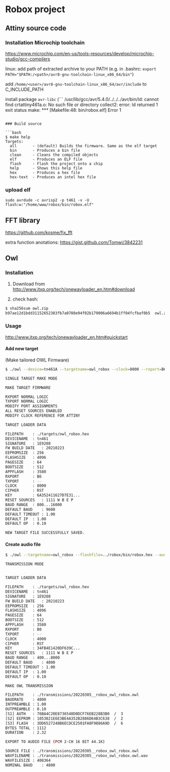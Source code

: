 # Robox project

## Attiny source code

### Installation Microchip toolchain

https://www.microchip.com/en-us/tools-resources/develop/microchip-studio/gcc-compilers

linux: add path of extracted archive to your PATH
(e.g. in .bashrc: `export PATH="$PATH:/<path>/avr8-gnu-toolchain-linux_x86_64/bin"`)

add `/home/<user>/avr8-gnu-toolchain-linux_x86_64/avr/include` to C_INCLUDE_PATH

install package `avr-libc`
(```
/usr/lib/gcc/avr/5.4.0/../../../avr/bin/ld: cannot find crtattiny461a.o: No such file or directory
collect2: error: ld returned 1 exit status
make: *** [Makefile:48: bin/robox.elf] Error 1
```)

### Build source

```bash
$ make help
Targets:
  all       - (default) Builds the firmware. Same as the elf target
  bin       - Produces a bin file
  clean     - Cleans the compiled objects
  elf       - Produces an ELF file
  flash     - Flash the project onto a chip
  help      - Shows this help file
  hex       - Produces a hex file
  hex-text  - Produces an intel hex file
```


### upload elf

```
sudo avrdude -c avrisp2 -p t461 -v -U flash:w:"/home/www/robox/bin/robox.elf"
```
## FFT library
https://github.com/kosme/fix_fft

extra function anotations:
https://gist.github.com/Tomwi/3842231

## Owl

### Installation

1. Download from http://www.jtxp.org/tech/onewayloader_en.htm#download

1. check hash:
```bash
$ sha256sum owl.zip 
b97ae12d1bdd31152652383fb7a0708e94f02b179006a6694b1ff04fcfbaf0b5  owl.zip
```

### Usage

http://www.jtxp.org/tech/onewayloader_en.htm#quickstart

#### Add new target
(Make tailored OWL Firmware)

```bash
$ ./owl --device=tn461A --targetname=owl_robox --clock=8000 --rxport=B6

SINGLE TARGET MAKE MODE

MAKE TARGET FIRMWARE

RXPORT NORMAL LOGIC
TXPORT NORMAL LOGIC
MODIFY PORT ASSIGNMENTS
ALL RESET SOURCES ENABLED
MODIFY CLOCK REFERENCE FOR ATTINY

TARGET LOADER DATA

FILEPATH 	: ./targets/owl_robox.hex
DEVICENAME	: tn461
SIGNATURE	: 1E9208
FW BUILD DATE	: 20210223
EEPROMSIZE	: 256
FLASHSIZE	: 4096
PAGESIZE	: 64
BOOTSIZE 	: 512
APPFLASH	: 3580
RXPORT   	: B6
TXPORT   	: --
CLOCK    	: 8000
CIPHER   	: RST
KEY      	: 6A352411627D7E31...
RESET SOURCES	: 1111 W B E P 
BAUD RANGE	: 800...16000
DEFAULT BAUD	: 9600
DEFAULT TIMEOUT	: 1.00
DEFAULT IP	: 1.00
DEFAULT OP	: 0.10

NEW TARGET FILE SUCCESSFULLY SAVED.
```

#### Create audio file

```bash
$ ./owl --targetname=owl_robox --flashfile=../robox/bin/robox.hex --audioexport

TRANSMISSION MODE


TARGET LOADER DATA

FILEPATH 	: ./targets/owl_robox.hex
DEVICENAME	: tn461
SIGNATURE	: 1E9208
FW BUILD DATE	: 20210223
EEPROMSIZE	: 256
FLASHSIZE	: 4096
PAGESIZE	: 64
BOOTSIZE 	: 512
APPFLASH	: 3580
RXPORT   	: B0
TXPORT   	: --
CLOCK    	: 4000
CIPHER   	: RST
KEY      	: 34FB4E1420DF639C...
RESET SOURCES	: 1111 W B E P 
BAUD RANGE	: 400...8000
DEFAULT BAUD	: 4800
DEFAULT TIMEOUT	: 1.00
DEFAULT IP	: 1.00
DEFAULT OP	: 0.10

MAKE OWL TRANSMISSION

FILEPATH	: ./transmissions/20220305__robox_owl_robox.owl
BAUDRATE	: 4800
INTPREAMBLE	: 1.00
OUTPREAMBLE	: 0.10
[S1] AUTH	: 76BA4C20E8736540D0DCF76EB228B3B0  /  3
[S2] EEPROM	: 1053021E6E3BE4A352B2886D64B3C638  /  2
[S3] FLASH	: 3DD6527248B6ECDCE2501FA8F9886A9D  /  6
BYTES TOTAL	: 1112
DURATION   	: 2.32

EXPORT TO AUDIO FILE (PCM 2-CH 16 BIT 44.1K)

SOURCE FILE	: ./transmissions/20220305__robox_owl_robox.owl
WAVFILENAME	: ./transmissions/20220305__robox_owl_robox.owl.wav
WAVFILESIZE	: 408364
NOMINAL BAUD	: 4800
```
